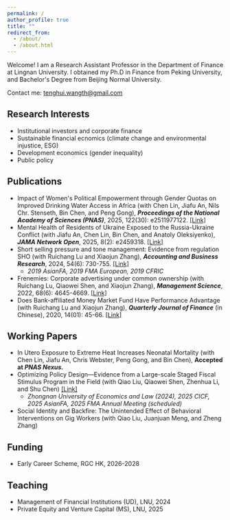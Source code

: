 ```yaml
---
permalink: /
author_profile: true
title: ""
redirect_from: 
  - /about/
  - /about.html
---
```


Welcome! I am a Research Assistant Professor in the Department of Finance at Lingnan University. I obtained my Ph.D in Finance from Peking University, and Bachelor's Degree from Beijing Normal University.

Contact me: tenghui.wangth@gmail.com

Research Interests
---
- Institutional investors and corporate finance
- Sustainable financial ecnomics (climate change and environmental injustice, ESG)
- Development economics (gender inequality)
- Public policy

Publications
---
- Impact of Women's Political Empowerment through Gender Quotas on Improved Drinking Water Access in Africa (with Chen Lin, Jiafu An, Nils Chr. Stenseth, Bin Chen, and Peng Gong), **_Proceedings of the National Academy of Sciences (PNAS)_**, 2025, 122(30): e2511977122. [[Link]](https://www.pnas.org/doi/10.1073/pnas.2511977122)
- Mental Health of Residents of Ukraine Exposed to the Russia-Ukraine Conflict (with Jiafu An, Chen Lin, Bin Chen, and Anatoly Oleksiyenko), **_JAMA Network Open_**, 2025, 8(2): e2459318. [[Link]](https://jamanetwork.com/journals/jamanetworkopen/fullarticle/2830228?guestAccessKey=b5a86f00-2de9-4f88-a83a-281f113a5afb&utm_source=jps&utm_medium=email&utm_campaign=author_alert-jamanetwork&utm_content=author-author_engagement&utm_term=1m)
- Short selling pressure and tone management: Evidence from regulation SHO (with Ruichang Lu and Xiaojun Zhang), **_Accounting and Business Research_**, 2024, 54(6): 730-755. [[Link]](https://www.tandfonline.com/doi/abs/10.1080/00014788.2023.2227567)
  - _2019 AsianFA, 2019 FMA European, 2019 CFRIC_
- Frenemies: Corporate advertising under common ownership (with Ruichang Lu, Qiaowei Shen, and Xiaojun Zhang), **_Management Science_**, 2022, 68(6): 4645-4669. [[Link]](https://pubsonline.informs.org/doi/abs/10.1287/mnsc.2021.4098)
- Does Bank-affiliated Money Market Fund Have Performance Advantage (with Ruichang Lu and Xiaojun Zhang), **_Quarterly Journal of Finance_** (in Chinese), 2020, 14(01): 45-66. [[Link]](https://chn.oversea.cnki.net/kcms/detail/detail.aspx?dbcode=CCJD&filename=JKJR202001003&dbname=CCJDLAST2)

Working Papers
---
- In Utero Exposure to Extreme Heat Increases Neonatal Mortality (with Chen Lin, Jiafu An, Chris Webster, Peng Gong, and Bin Chen), **Accepted at _PNAS Nexus._**
- Optimizing Policy Design—Evidence from a Large-scale Staged Fiscal Stimulus Program in the Field (with Qiao Liu, Qiaowei Shen, Zhenhua Li, and Shu Chen) [[Link]](https://papers.ssrn.com/sol3/papers.cfm?abstract_id=4675785)
  - _Zhongnan University of Economics and Law (2024), 2025 CICF, 2025 AsianFA, 2025 FMA Annual Meeting (scheduled)_ 
- Social Identity and Backfire: The Unintended Effect of Behavioral Interventions on Gig Workers (with Qiao Liu, Juanjuan Meng, and Zheng Zhang)

Funding
---
- Early Career Scheme, RGC HK, 2026-2028

Teaching
---
- Management of Financial Institutions (UD), LNU, 2024
- Private Equity and Venture Capital (MS), LNU, 2025
